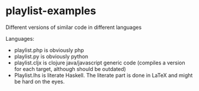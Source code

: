# playlist-examples
Different versions of similar code in different languages

Languages:
- playlist.php is obviously php
- playlist.py is obviously python
- playlist.cljx is clojure java/javascript generic code (compiles a version for each target, although should be outdated)
- Playlist.lhs is literate Haskell. The literate part is done in LaTeX and might be hard on the eyes.
